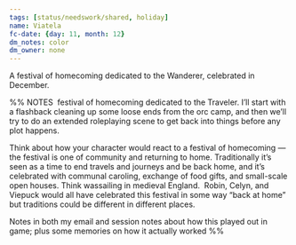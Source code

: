 ```yaml
---
tags: [status/needswork/shared, holiday]
name: Viatela
fc-date: {day: 11, month: 12}
dm_notes: color
dm_owner: none
---
```


A festival of homecoming dedicated to the Wanderer, celebrated in December. 

%% NOTES
 festival of homecoming dedicated to the Traveler. I’ll start with a flashback cleaning up some loose ends from the orc camp, and then we’ll try to do an extended roleplaying scene to get back into things before any plot happens.  
  
Think about how your character would react to a festival of homecoming —the festival is one of community and returning to home. Traditionally it’s seen as a time to end travels and journeys and be back home, and it’s celebrated with communal caroling, exchange of food gifts, and small-scale open houses. Think wassailing in medieval England.  Robin, Celyn, and Viepuck would all have celebrated this festival in some way “back at home” but traditions could be different in different places.

Notes in both my email and session notes about how this played out in game; plus some memories on how it actually worked
%%
